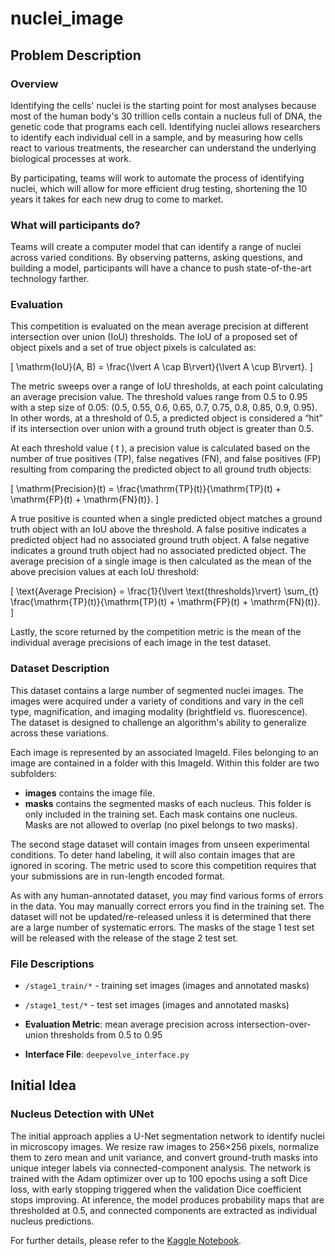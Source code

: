# nuclei_image

## Problem Description

### Overview

Identifying the cells' nuclei is the starting point for most analyses because most of the human body's 30 trillion cells contain a nucleus full of DNA, the genetic code that programs each cell. Identifying nuclei allows researchers to identify each individual cell in a sample, and by measuring how cells react to various treatments, the researcher can understand the underlying biological processes at work.

By participating, teams will work to automate the process of identifying nuclei, which will allow for more efficient drug testing, shortening the 10 years it takes for each new drug to come to market. 

### What will participants do?

Teams will create a computer model that can identify a range of nuclei across varied conditions. By observing patterns, asking questions, and building a model, participants will have a chance to push state-of-the-art technology farther.

### Evaluation

This competition is evaluated on the mean average precision at different intersection over union (IoU) thresholds. The IoU of a proposed set of object pixels and a set of true object pixels is calculated as:

\[
\mathrm{IoU}(A, B) = \frac{\lvert A \cap B\rvert}{\lvert A \cup B\rvert}.
\]

The metric sweeps over a range of IoU thresholds, at each point calculating an average precision value. The threshold values range from 0.5 to 0.95 with a step size of 0.05: (0.5, 0.55, 0.6, 0.65, 0.7, 0.75, 0.8, 0.85, 0.9, 0.95). In other words, at a threshold of 0.5, a predicted object is considered a “hit” if its intersection over union with a ground truth object is greater than 0.5.

At each threshold value \( t \), a precision value is calculated based on the number of true positives (TP), false negatives (FN), and false positives (FP) resulting from comparing the predicted object to all ground truth objects:

\[
\mathrm{Precision}(t) = \frac{\mathrm{TP}(t)}{\mathrm{TP}(t) + \mathrm{FP}(t) + \mathrm{FN}(t)}.
\]

A true positive is counted when a single predicted object matches a ground truth object with an IoU above the threshold. A false positive indicates a predicted object had no associated ground truth object. A false negative indicates a ground truth object had no associated predicted object. The average precision of a single image is then calculated as the mean of the above precision values at each IoU threshold:

\[
\text{Average Precision} = \frac{1}{\lvert \text{thresholds}\rvert} \sum_{t} \frac{\mathrm{TP}(t)}{\mathrm{TP}(t) + \mathrm{FP}(t) + \mathrm{FN}(t)}.
\]

Lastly, the score returned by the competition metric is the mean of the individual average precisions of each image in the test dataset.

### Dataset Description

This dataset contains a large number of segmented nuclei images. The images were acquired under a variety of conditions and vary in the cell type, magnification, and imaging modality (brightfield vs. fluorescence). The dataset is designed to challenge an algorithm's ability to generalize across these variations.

Each image is represented by an associated ImageId. Files belonging to an image are contained in a folder with this ImageId. Within this folder are two subfolders:

- **images** contains the image file.
- **masks** contains the segmented masks of each nucleus. This folder is only included in the training set. Each mask contains one nucleus. Masks are not allowed to overlap (no pixel belongs to two masks).

The second stage dataset will contain images from unseen experimental conditions. To deter hand labeling, it will also contain images that are ignored in scoring. The metric used to score this competition requires that your submissions are in run-length encoded format.

As with any human-annotated dataset, you may find various forms of errors in the data. You may manually correct errors you find in the training set. The dataset will not be updated/re-released unless it is determined that there are a large number of systematic errors. The masks of the stage 1 test set will be released with the release of the stage 2 test set.

### File Descriptions

- `/stage1_train/*` - training set images (images and annotated masks)
- `/stage1_test/*` - test set images (images and annotated masks)

- **Evaluation Metric**: mean average precision across intersection-over-union thresholds from 0.5 to 0.95
- **Interface File**: `deepevolve_interface.py`

## Initial Idea

### Nucleus Detection with UNet

The initial approach applies a U-Net segmentation network to identify nuclei in microscopy images. We resize raw images to 256×256 pixels, normalize them to zero mean and unit variance, and convert ground-truth masks into unique integer labels via connected-component analysis. The network is trained with the Adam optimizer over up to 100 epochs using a soft Dice loss, with early stopping triggered when the validation Dice coefficient stops improving. At inference, the model produces probability maps that are thresholded at 0.5, and connected components are extracted as individual nucleus predictions.

For further details, please refer to the [Kaggle Notebook](https://www.kaggle.com/code/cloudfall/pytorch-tutorials-on-dsb2018).